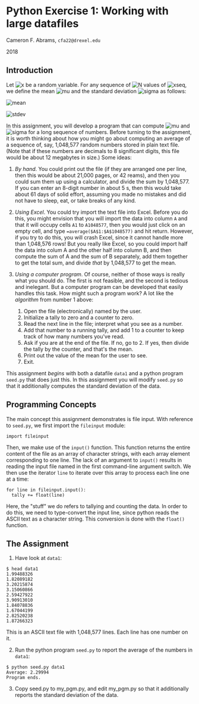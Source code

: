 # Python Exercise 1:  Working with large datafiles

Cameron F. Abrams, `cfa22@drexel.edu`

2018

## Introduction

Let ![x](.README-files/x.png) be a random variable.  For any sequence
of ![N](.README-files/N.png) values of ![xseq](.README-files/xseq.png), 
we define the mean ![mu](./README-files/mu.png) and the standard deviation 
![sigma](.README-files/sigma.png) as follows:

![mean](.README-files/mean.png)
 
![stdev](.README-files/stdev.png)

In this assignment, you will develop a program that can compute 
![mu](.README-files/mu.png) and ![sigma](.README-files/sigma.png)
for a long sequence of numbers.  Before turning to the assignment,
it is worth thinking about how you might go about computing an average
of a sequence of, say, 1,048,577 random numbers stored in plain text file.
(Note that if these numbers are decimals to 8 significant digits, this file
would be about 12 megabytes in size.)  Some ideas:

1. _By hand_.  You could print out the file (if they are arranged one per line, then this would be about 21,000 pages, or 42 reams), and
then you could sum them up using a calculator, and divide the sum by 1,048,577.  If 
you can enter an 8-digit number in about 5 s, then this would take about 61 days
of solid effort, assuming you made no mistakes and did not have to sleep, eat, or take breaks of any kind.

2. _Using Excel_.  You could try import the text file into Excel.  Before you do this, you might envision
that you will import the data into column `A` and that it will occupy cells 
`A1` to `A1048577`, then you would just click on an empty cell, and type
`=average($A$1:$A$1048577)` and hit return.  However, if you try to do this, you will crash Excel, since
it cannot handle more than 1,048,576 rows!  But you really like Excel, so you could import half
the data into colum A and the other half into column B, and then compute the sum of A and the sum of B
separately, add them together to get the total sum, and divide _that_ by 1,048,577 to get the mean.

3. _Using a computer program_.  Of course, neither of those ways is really what you should do. The first is
not feasible, and the second is tedious and inelegant.  But a computer program can be developed that easily 
handles this task.  How might such a program work?  A lot like the _algorithm_ from number 1 above:

   1.  Open the file (electronically) named by the user.
   2.  Initialize a tally to zero and a counter to zero.
   3.  Read the next line in the file; interpret what you see as a number.
   4.  Add that number to a running tally, and add 1 to a counter to keep track of how many numbers you've read.
   5.  Ask if you are at the end of the file.  If no, go to 2.  If yes, then divide the tally by the counter, and that's the mean.
   6.  Print out the value of the mean for the user to see.
   7.  Exit.

This assignment _begins_ with both a datafile `data1` and a python program `seed.py` that does just this.  In this assignment
you will modify `seed.py` so that it additionally computes the standard deviation of the data.

## Programming Concepts

The main concept this assignment demonstrates is file input.  With reference to `seed.py`, we first import the `fileinput` module:
```
import fileinput
```

Then, we make use of the `input()` function.  This function returns the entire content of the file as an array of character strings, with each
array element corresponding to one line.  The lack of an argument to `input()`
results in reading the input file named in the first command-line argument switch.  We then use the iterator `line` to iterate over this array
to process each line one at a time:
```
for line in fileinput.input():
  tally += float(line)
```

Here, the "stuff" we do refers to tallying and counting the data.  In order to do this, we need to type-convert the input line, since python
reads the ASCII text as a character string.  This conversion is done with the `float()` function. 

## The Assignment

1. Have look at `data1`:
```
$ head data1
1.99488326
1.82089182
3.20215874
3.15060866
2.59427922
3.90913010
1.84078836
1.67044199
2.82520238
1.87266323
```
This is an ASCII text file with 1,048,577 lines.
Each line has one number on it.

2. Run the python program `seed.py` to report the average of the numbers in `data1`:
```
$ python seed.py data1
Average: 2.29994
Program ends.
```

3. Copy seed.py to my_pgm.py, and edit my_pgm.py 
so that it additionally reports the standard deviation 
of the data.


